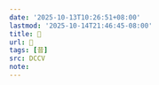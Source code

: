 ```yaml
---
date: '2025-10-13T10:26:51+08:00'
lastmod: '2025-10-14T21:46:45-08:00'
title: 􀎊
url: 􀎊
tags: [昔]
src: DCCV
note:
---
```

